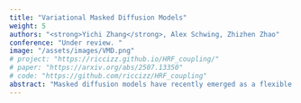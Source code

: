 ```yaml
---
title: "Variational Masked Diffusion Models"
weight: 5
authors: "<strong>Yichi Zhang</strong>, Alex Schwing, Zhizhen Zhao"
conference: "Under review. "
image: "/assets/images/VMD.png"
# project: "https://riccizz.github.io/HRF_coupling/"
# paper: "https://arxiv.org/abs/2507.13350"
# code: "https://github.com/riccizz/HRF_coupling"
abstract: "Masked diffusion models have recently emerged as a flexible framework for discrete generative modeling. However, a key limitation of standard masked diffusion is its inability to effectively capture dependencies among tokens that are predicted concurrently, leading to degraded generation quality when dependencies among tokens are important. To explicitly model dependencies among tokens, we propose Variational Masked Diffusion (VMD), a framework that introduces latent variables into the masked diffusion process. Through controlled experiments on synthetic datasets, we demonstrate that VMD successfully learns dependencies that conventional masked diffusion fails to capture. We further validate the effectiveness of our approach on Sudoku puzzles and text datasets, where learning of dependencies among tokens improves global consistency. Across these domains, VMD enhances both generation quality and dependency awareness, highlighting the value of integrating variational inference into masked diffusion. "
---
```

